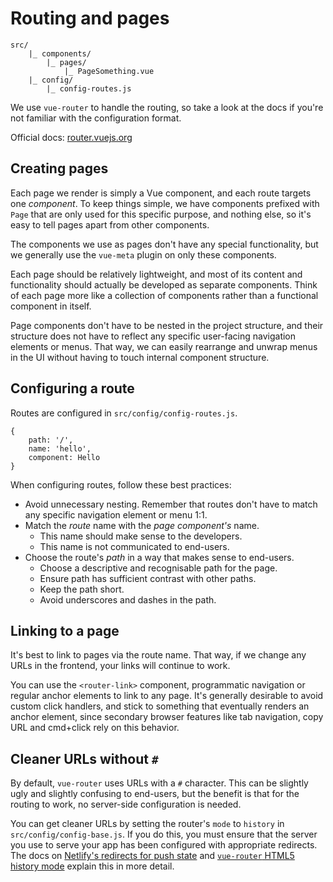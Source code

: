 
# Routing and pages

```
src/
	|_ components/
		|_ pages/
			|_ PageSomething.vue
	|_ config/
		|_ config-routes.js
```

We use `vue-router` to handle the routing, so take a look at the docs if you're not familiar with the configuration format.

Official docs: [router.vuejs.org](https://router.vuejs.org/en/)

## Creating pages

Each page we render is simply a Vue component, and each route targets one _component_. To keep things simple, we have components prefixed with `Page` that are only used for this specific purpose, and nothing else, so it's easy to tell pages apart from other components.

The components we use as pages don't have any special functionality, but we generally use the `vue-meta` plugin on only these components.

Each page should be relatively lightweight, and most of its content and functionality should actually be developed as separate components. Think of each page more like a collection of components rather than a functional component in itself.

Page components don't have to be nested in the project structure, and their structure does not have to reflect any specific user-facing navigation elements or menus. That way, we can easily rearrange and unwrap menus in the UI without having to touch internal component structure.

## Configuring a route

Routes are configured in `src/config/config-routes.js`.

```
{
	path: '/',
	name: 'hello',
	component: Hello
}
```

When configuring routes, follow these best practices:

- Avoid unnecessary nesting. Remember that routes don't have to match any specific navigation element or menu 1:1.
- Match the _route_ name with the _page component's_ name.
	- This name should make sense to the developers.
	- This name is not communicated to end-users.
- Choose the route's _path_ in a way that makes sense to end-users.
	- Choose a descriptive and recognisable path for the page.
	- Ensure path has sufficient contrast with other paths.
	- Keep the path short.
	- Avoid underscores and dashes in the path.

## Linking to a page

It's best to link to pages via the route name. That way, if we change any URLs in the frontend, your links will continue to work.

You can use the `<router-link>` component, programmatic navigation or regular anchor elements to link to any page. It's generally desirable to avoid custom click handlers, and stick to something that eventually renders an anchor element, since secondary browser features like tab navigation, copy URL and cmd+click rely on this behavior.

## Cleaner URLs without `#`

By default, `vue-router` uses URLs with a `#` character. This can be slightly ugly and slightly confusing to end-users, but the benefit is that for the routing to work, no server-side configuration is needed.

You can get cleaner URLs by setting the router's `mode` to `history` in `src/config/config-base.js`. If you do this, you must ensure that the server you use to serve your app has been configured with appropriate redirects. The docs on [Netlify's redirects for push state](https://www.netlify.com/docs/redirects/#history-pushstate-and-single-page-apps) and [`vue-router` HTML5 history mode](https://router.vuejs.org/en/essentials/history-mode.html) explain this in more detail.
